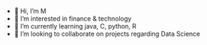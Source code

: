 - 👋 Hi, I’m M
- 👀 I’m interested in finance & technology
- 🌱 I’m currently learning java, C, python, R
- 💞️ I’m looking to collaborate on projects regarding Data Science
